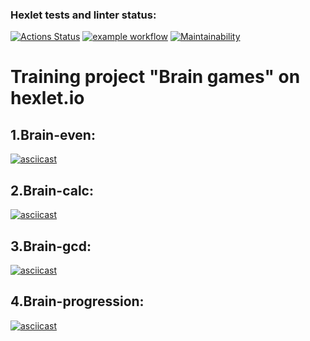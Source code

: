 ### Hexlet tests and linter status:
[![Actions Status](https://github.com/averyanovalex/python-project-lvl1/workflows/hexlet-check/badge.svg)](https://github.com/averyanovalex/python-project-lvl1/actions/workflows/hexlet-check.yml)
[![example workflow](https://github.com/averyanovalex/python-project-lvl1/actions/workflows/ci.yml/badge.svg)](https://github.com/averyanovalex/python-project-lvl1/actions/workflows/ci.yml)
[![Maintainability](https://api.codeclimate.com/v1/badges/a99a88d28ad37a79dbf6/maintainability)](https://codeclimate.com/github/codeclimate/codeclimate/maintainability)

# Training project "Brain games" on hexlet.io
## 1.Brain-even:
[![asciicast](https://asciinema.org/a/9yknVkJhrsdBtUpDq9V5U3P7l.svg)](https://asciinema.org/a/9yknVkJhrsdBtUpDq9V5U3P7l)

## 2.Brain-calc:
[![asciicast](https://asciinema.org/a/iP7Ail7RZzsVRLFVoq8G4lsfP.svg)](https://asciinema.org/a/iP7Ail7RZzsVRLFVoq8G4lsfP)


## 3.Brain-gcd:
[![asciicast](https://asciinema.org/a/VNYW99ksR5RMDMR66XwOwOYrY.svg)](https://asciinema.org/a/VNYW99ksR5RMDMR66XwOwOYrY)

## 4.Brain-progression:
[![asciicast](https://asciinema.org/a/xM7ljk0o99YB6XTwOClnVA2dh.svg)](https://asciinema.org/a/xM7ljk0o99YB6XTwOClnVA2dh)
